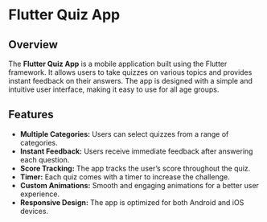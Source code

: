# Flutter Quiz App

## Overview

The **Flutter Quiz App** is a mobile application built using the Flutter framework. It allows users to take quizzes on various topics and provides instant feedback on their answers. The app is designed with a simple and intuitive user interface, making it easy to use for all age groups.

## Features

- **Multiple Categories:** Users can select quizzes from a range of categories.
- **Instant Feedback:** Users receive immediate feedback after answering each question.
- **Score Tracking:** The app tracks the user’s score throughout the quiz.
- **Timer:** Each quiz comes with a timer to increase the challenge.
- **Custom Animations:** Smooth and engaging animations for a better user experience.
- **Responsive Design:** The app is optimized for both Android and iOS devices.



   

